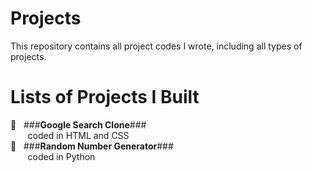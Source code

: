 # Projects
This repository contains all project codes I wrote, including all types of projects.

# Lists of Projects I Built
🔸&nbsp;&nbsp;&nbsp;###**Google Search Clone**###<br />
  &nbsp;&nbsp;&nbsp;&nbsp;&nbsp;&nbsp;&nbsp;coded in HTML and CSS<br />
🔸&nbsp;&nbsp;&nbsp;###**Random Number Generator**###<br />
  &nbsp;&nbsp;&nbsp;&nbsp;&nbsp;&nbsp;&nbsp;coded in Python
